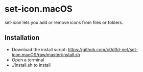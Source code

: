 # set-icon.macOS
set-icon lets you add or remove icons from files or folders.

## Installation
- Download the install script: https://github.com/c0d3d-net/set-icon.macOS/raw/master/install.sh
- Open a terminal
- ./install.sh to install
